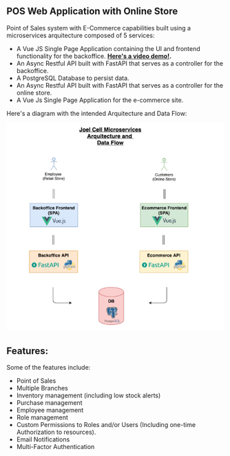 ## POS Web Application with Online Store

Point of Sales system with E-Commerce capabilities built using a microservices arquitecture composed of 5 services:
 - A Vue JS Single Page Application containing the UI and frontend functionality for the backoffice. **__[Here's a video demo!](https://vimeo.com/563416580).__**
 - An Async Restful API built with FastAPI that serves as a controller for the backoffice. 
 - A PostgreSQL Database to persist data.
 - An Async Restful API built with FastAPI that serves as a controller for the online store.
 - A Vue Js Single Page Application for the e-commerce site. 

 Here's a diagram with the intended Arquitecture and Data Flow: 

![](./JoelCelArqDatFlow.png)

## Features:
Some of the features include:
- Point of Sales
- Multiple Branches
- Inventory management (including low stock alerts)
- Purchase management
- Employee management
- Role management
- Custom Permissions to Roles and/or Users (Including one-time Authorization to resources).
- Email Notifications
- Multi-Factor Authentication
